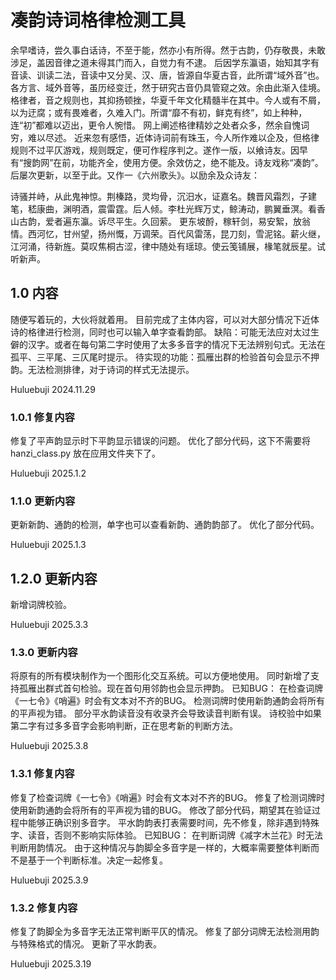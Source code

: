 # 凑韵诗词格律检测工具

余早嗜诗，尝久事白话诗，不至于能，然亦小有所得。然于古韵，仍存敬畏，未敢涉足，盖因音律之道未得其门而入，自觉力有不逮。
后因学东瀛语，始知其字有音读、训读二法，音读中又分吴、汉、唐，皆源自华夏古音，此所谓“域外音”也。各方言、域外音等，虽历经变迁，然于研究古音仍具管窥之效。余由此渐入佳境。
格律者，音之规则也，其抑扬顿挫，华夏千年文化精髓半在其中。今人或有不屑，以为迂腐；或有畏难者，久难入门。所谓“靡不有初，鲜克有终”，如上种种，连“初”都难以迈出，更令人惋惜。 网上阐述格律精妙之处者众多，然余自愧词穷，难以尽述。
近来忽有感悟，近体诗词前有珠玉，今人所作难以企及，但格律规则不过平仄游戏，规则既定，便可作程序判之。遂作一版，以飨诗友。因早有“搜韵网”在前，功能齐全，使用方便。余效仿之，绝不能及。诗友戏称“凑韵”。后屡次更新，以至于此。又作一《六州歌头》。以励余及众诗友：

诗骚并峙，从此鬼神惊。荆榛路，灵均骨，沉汨水，证嘉名。魏晋风霜烈，子建笔，嵇康曲，渊明酒，震雷霆。后人倾。李杜光辉万丈，鲸涛动，鹏翼垂溟。看香山古韵，爱者遍东瀛。诉尽平生。久回萦。    更东坡酹，稼轩剑，易安絮，放翁情。西河忆，甘州望，扬州慨，万调荣。百代风雷荡，昆刀刻，雪泥铭。薪火继，江河涌，待新旌。莫叹焦桐古涩，律中随处有瑶琼。使云笺铺展，椽笔就辰星。试听新声。

## 1.0 内容
随便写着玩的，大伙将就着用。
目前完成了主体内容，可以对大部分情况下近体诗的格律进行检测，同时也可以输入单字查看韵部。
缺陷：可能无法应对太过生僻的汉字。或者在每句第二字时使用了太多多音字的情况下无法辨别句式。无法在孤平、三平尾、三仄尾时提示。
待实现的功能：孤雁出群的检验首句会显示不押韵。无法检测排律，对于诗词的样式无法提示。

Huluebuji 2024.11.29

### 1.0.1 修复内容
修复了平声韵显示时下平韵显示错误的问题。
优化了部分代码，这下不需要将 hanzi_class.py 放在应用文件夹下了。

Huluebuji 2025.1.2

### 1.1.0 更新内容
更新新韵、通韵的检测，单字也可以查看新韵、通韵韵部了。
优化了部分代码。

Huluebuji 2025.1.3

## 1.2.0 更新内容
新增词牌校验。

Huluebuji 2025.3.3

### 1.3.0 更新内容
将原有的所有模块制作为一个图形化交互系统。可以方便地使用。
同时新增了支持孤雁出群式首句检验。现在首句用邻韵也会显示押韵。
已知BUG：
在检查词牌《一七令》《哨遍》时会有文本对不齐的BUG。
检测词牌时使用新韵通韵会将所有的平声视为错。
部分平水韵读音没有收录齐会导致读音判断有误。
诗校验中如果第二字有过多多音字会影响判断，正在思考新的判断方法。

Huluebuji 2025.3.8

### 1.3.1 修复内容
修复了检查词牌《一七令》《哨遍》时会有文本对不齐的BUG。
修复了检测词牌时使用新韵通韵会将所有的平声视为错的BUG。
修改了部分代码，期望其在验证过程中能够正确识别多音字。
平水韵韵表打表需要时间，先不修复，除非遇到特殊字、读音，否则不影响实际体验。
已知BUG：
在判断词牌《减字木兰花》时无法判断用韵情况。
由于这种情况与韵脚全多音字是一样的，大概率需要整体判断而不是基于一个判断标准。决定一起修复。

Huluebuji 2025.3.9

### 1.3.2 修复内容
修复了韵脚全为多音字无法正常判断平仄的情况。
修复了部分词牌无法检测用韵与特殊格式的情况。
更新了平水韵表。

Huluebuji 2025.3.19
